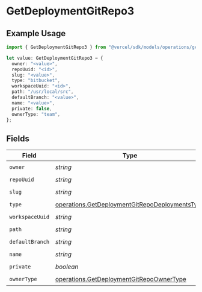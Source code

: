 # GetDeploymentGitRepo3

## Example Usage

```typescript
import { GetDeploymentGitRepo3 } from "@vercel/sdk/models/operations/getdeployment.js";

let value: GetDeploymentGitRepo3 = {
  owner: "<value>",
  repoUuid: "<id>",
  slug: "<value>",
  type: "bitbucket",
  workspaceUuid: "<id>",
  path: "/usr/local/src",
  defaultBranch: "<value>",
  name: "<value>",
  private: false,
  ownerType: "team",
};
```

## Fields

| Field                                                                                                            | Type                                                                                                             | Required                                                                                                         | Description                                                                                                      |
| ---------------------------------------------------------------------------------------------------------------- | ---------------------------------------------------------------------------------------------------------------- | ---------------------------------------------------------------------------------------------------------------- | ---------------------------------------------------------------------------------------------------------------- |
| `owner`                                                                                                          | *string*                                                                                                         | :heavy_check_mark:                                                                                               | N/A                                                                                                              |
| `repoUuid`                                                                                                       | *string*                                                                                                         | :heavy_check_mark:                                                                                               | N/A                                                                                                              |
| `slug`                                                                                                           | *string*                                                                                                         | :heavy_check_mark:                                                                                               | N/A                                                                                                              |
| `type`                                                                                                           | [operations.GetDeploymentGitRepoDeploymentsType](../../models/operations/getdeploymentgitrepodeploymentstype.md) | :heavy_check_mark:                                                                                               | N/A                                                                                                              |
| `workspaceUuid`                                                                                                  | *string*                                                                                                         | :heavy_check_mark:                                                                                               | N/A                                                                                                              |
| `path`                                                                                                           | *string*                                                                                                         | :heavy_check_mark:                                                                                               | N/A                                                                                                              |
| `defaultBranch`                                                                                                  | *string*                                                                                                         | :heavy_check_mark:                                                                                               | N/A                                                                                                              |
| `name`                                                                                                           | *string*                                                                                                         | :heavy_check_mark:                                                                                               | N/A                                                                                                              |
| `private`                                                                                                        | *boolean*                                                                                                        | :heavy_check_mark:                                                                                               | N/A                                                                                                              |
| `ownerType`                                                                                                      | [operations.GetDeploymentGitRepoOwnerType](../../models/operations/getdeploymentgitrepoownertype.md)             | :heavy_check_mark:                                                                                               | N/A                                                                                                              |